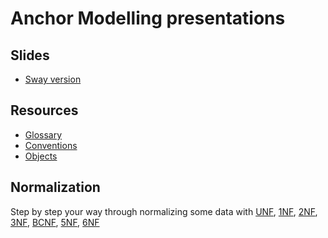 
# Anchor Modelling presentations

## Slides
- [Sway version](https://sway.com/Nh8UJdEUTonyDQFF?ref=Link)

## Resources
- [Glossary](glossary.md)
- [Conventions](conventions.md)
- [Objects](objects.md)

## Normalization
Step by step your way through normalizing some data with [UNF](UNF.sql), [1NF](1NF.sql), [2NF](2NF.sql), [3NF](3NF.sql), [BCNF](BCNF.sql), [5NF](5NF.sql), [6NF](6NF.sql)